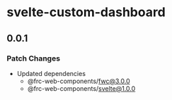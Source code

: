 # svelte-custom-dashboard

## 0.0.1

### Patch Changes

- Updated dependencies
  - @frc-web-components/fwc@3.0.0
  - @frc-web-components/svelte@1.0.0
